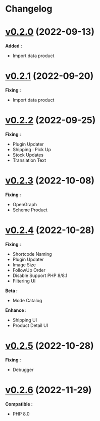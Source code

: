 # Changelog

# [v0.2.0]() (2022-09-13)

**Added :**

- Import data product

# [v0.2.1]() (2022-09-20)

**Fixing :**

- Import data product

# [v0.2.2]() (2022-09-25)

**Fixing :**

- Plugin Updater
- Shipping : Pick Up
- Stock Updates
- Translation Text

# [v0.2.3]() (2022-10-08)

**Fixing :**

- OpenGraph
- Scheme Product

# [v0.2.4]() (2022-10-28)

**Fixing :**
- Shortcode Naming
- Plugin Updater
- Image Size
- FollowUp Order
- Disable Support PHP 8/8.1
- Filtering UI

**Beta :**
- Mode Catalog

**Enhance :**
- Shipping UI
- Product Detail UI

# [v0.2.5]() (2022-10-28)

**Fixing :**
- Debugger


# [v0.2.6]() (2022-11-29)

**Compatible :**
- PHP 8.0